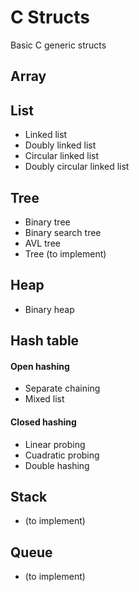 # C Structs
Basic C generic structs


## Array

## List

* Linked list
* Doubly linked list
* Circular linked list
* Doubly circular linked list

## Tree

* Binary tree
* Binary search tree
* AVL tree
* Tree (to implement)

## Heap

* Binary heap

## Hash table

#### Open hashing

* Separate chaining
* Mixed list

#### Closed hashing

* Linear probing
* Cuadratic probing
* Double hashing

## Stack

* (to implement)

## Queue

* (to implement)